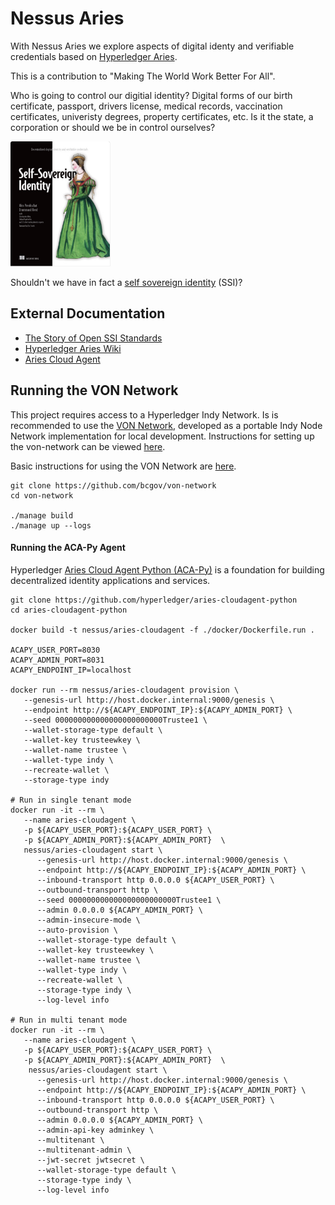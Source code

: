 # Nessus Aries

With Nessus Aries we explore aspects of digital identy and verifiable credentials based on [Hyperledger Aries](https://www.hyperledger.org/use/aries).

This is a contribution to "Making The World Work Better For All".

Who is going to control our digitial identity? Digital forms of our birth certificate, passport, drivers license,
medical records, vaccination certificates, univeristy degrees, property certificates, etc.
Is it the state, a corporation or should we be in control ourselves?

<img src="docs/img/ssi-book.png" height="200">

Shouldn't we have in fact a [self sovereign identity](https://www.manning.com/books/self-sovereign-identity) (SSI)?

## External Documentation

* [The Story of Open SSI Standards](https://www.youtube.com/watch?v=RllH91rcFdE)
* [Hyperledger Aries Wiki](https://wiki.hyperledger.org/display/aries)
* [Aries Cloud Agent](https://github.com/hyperledger/aries-acapy-controllers/tree/main/AliceFaberAcmeDemo)

## Running the VON Network

This project requires access to a Hyperledger Indy Network. Is is recommended to use the [VON Network](https://github.com/bcgov/von-network), developed as a portable Indy Node Network implementation for local development. Instructions for setting up the von-network can be viewed [here](https://github.com/bcgov/von-network#running-the-network-locally).

Basic instructions for using the VON Network are [here](https://github.com/bcgov/von-network/blob/main/docs/UsingVONNetwork.md).

```
git clone https://github.com/bcgov/von-network
cd von-network

./manage build
./manage up --logs
```

#### Running the ACA-Py Agent

Hyperledger [Aries Cloud Agent Python (ACA-Py)](https://github.com/hyperledger/aries-cloudagent-python) is a foundation for building decentralized identity applications and services.

```
git clone https://github.com/hyperledger/aries-cloudagent-python
cd aries-cloudagent-python

docker build -t nessus/aries-cloudagent -f ./docker/Dockerfile.run .

ACAPY_USER_PORT=8030
ACAPY_ADMIN_PORT=8031
ACAPY_ENDPOINT_IP=localhost

docker run --rm nessus/aries-cloudagent provision \
   --genesis-url http://host.docker.internal:9000/genesis \
   --endpoint http://${ACAPY_ENDPOINT_IP}:${ACAPY_ADMIN_PORT} \
   --seed 000000000000000000000000Trustee1 \
   --wallet-storage-type default \
   --wallet-key trusteewkey \
   --wallet-name trustee \
   --wallet-type indy \
   --recreate-wallet \
   --storage-type indy

# Run in single tenant mode
docker run -it --rm \
   --name aries-cloudagent \
   -p ${ACAPY_USER_PORT}:${ACAPY_USER_PORT} \
   -p ${ACAPY_ADMIN_PORT}:${ACAPY_ADMIN_PORT}  \
   nessus/aries-cloudagent start \
      --genesis-url http://host.docker.internal:9000/genesis \
      --endpoint http://${ACAPY_ENDPOINT_IP}:${ACAPY_ADMIN_PORT} \
      --inbound-transport http 0.0.0.0 ${ACAPY_USER_PORT} \
      --outbound-transport http \
      --seed 000000000000000000000000Trustee1 \
      --admin 0.0.0.0 ${ACAPY_ADMIN_PORT} \
      --admin-insecure-mode \
      --auto-provision \
      --wallet-storage-type default \
      --wallet-key trusteewkey \
      --wallet-name trustee \
      --wallet-type indy \
      --recreate-wallet \
      --storage-type indy \
      --log-level info

# Run in multi tenant mode
docker run -it --rm \
   --name aries-cloudagent \
   -p ${ACAPY_USER_PORT}:${ACAPY_USER_PORT} \
   -p ${ACAPY_ADMIN_PORT}:${ACAPY_ADMIN_PORT}  \
  	nessus/aries-cloudagent start \
      --genesis-url http://host.docker.internal:9000/genesis \
      --endpoint http://${ACAPY_ENDPOINT_IP}:${ACAPY_ADMIN_PORT} \
      --inbound-transport http 0.0.0.0 ${ACAPY_USER_PORT} \
      --outbound-transport http \
      --admin 0.0.0.0 ${ACAPY_ADMIN_PORT} \
      --admin-api-key adminkey \
      --multitenant \
      --multitenant-admin \
      --jwt-secret jwtsecret \
      --wallet-storage-type default \
      --storage-type indy \
      --log-level info
```
